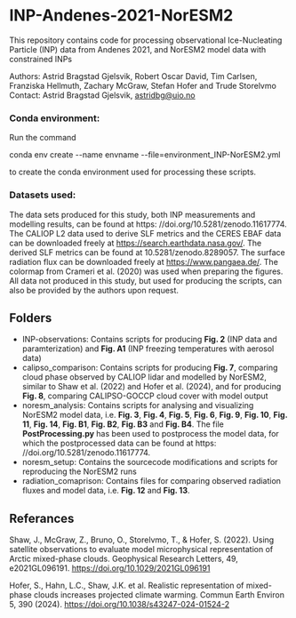 
# INP-Andenes-2021-NorESM2
This repository contains code for processing observational Ice-Nucleating Particle (INP) data from Andenes 2021, and NorESM2 model data with constrained INPs

Authors: Astrid Bragstad Gjelsvik, Robert Oscar David, Tim Carlsen, Franziska Hellmuth, Zachary McGraw, Stefan Hofer and Trude Storelvmo
Contact: Astrid Bragstad Gjelsvik, astridbg@uio.no

### Conda environment:
Run the command

conda env create --name envname --file=environment_INP-NorESM2.yml

to create the conda environment used for processing these scripts. 

### Datasets used:
The data sets produced for this study, both INP measurements and modelling results, can be found at https:
//doi.org/10.5281/zenodo.11617774. The CALIOP L2 data used to derive SLF metrics and the CERES EBAF data can be downloaded freely
at https://search.earthdata.nasa.gov/. The derived SLF metrics can be found at 10.5281/zenodo.8289057. 
The surface radiation flux can be downloaded freely at https://www.pangaea.de/. The colormap from Crameri
et al. (2020) was used when preparing the figures. All data not produced in this study, but used for producing the scripts, can also be provided by the authors upon request.

## Folders
- INP-observations: Contains scripts for producing **Fig. 2** (INP data and paramterization) and **Fig. A1** (INP freezing temperatures with aerosol data)
- calipso_comparison: Contains scripts for producing **Fig. 7**, comparing cloud phase observed by CALIOP lidar and modelled by NorESM2, similar to Shaw et al. (2022) and Hofer et al. (2024), and for producing **Fig. 8**, comparing CALIPSO-GOCCP cloud cover with model output
- noresm_analysis: Contains scripts for analysing and visualizing NorESM2 model data, i.e. **Fig. 3**, **Fig. 4**, **Fig. 5**, **Fig. 6**, **Fig. 9**, **Fig. 10**, **Fig. 11**, **Fig. 14**, **Fig. B1**, **Fig. B2**, **Fig. B3** and **Fig. B4**. The file **PostProcessing.py** has been used to postprocess the model data, for which the postprocessed data can be found at https:
//doi.org/10.5281/zenodo.11617774. 
- noresm_setup: Contains the sourcecode modifications and scripts for reproducing the NorESM2 runs
- radiation_comaprison: Contains files for comparing observed radiation fluxes and model data, i.e. **Fig. 12** and **Fig. 13**. 

## Referances

Shaw, J., McGraw, Z., Bruno, O., Storelvmo, T., & Hofer, S. (2022). Using satellite observations to evaluate model microphysical representation of Arctic mixed-phase clouds. Geophysical Research Letters, 49, e2021GL096191. https://doi.org/10.1029/2021GL096191

Hofer, S., Hahn, L.C., Shaw, J.K. et al. Realistic representation of mixed-phase clouds increases projected climate warming. Commun Earth Environ 5, 390 (2024). https://doi.org/10.1038/s43247-024-01524-2
